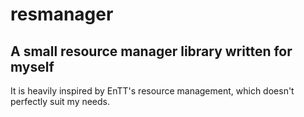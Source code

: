 # resmanager

## A small resource manager library written for myself

It is heavily inspired by EnTT's resource management,
which doesn't perfectly suit my needs.
